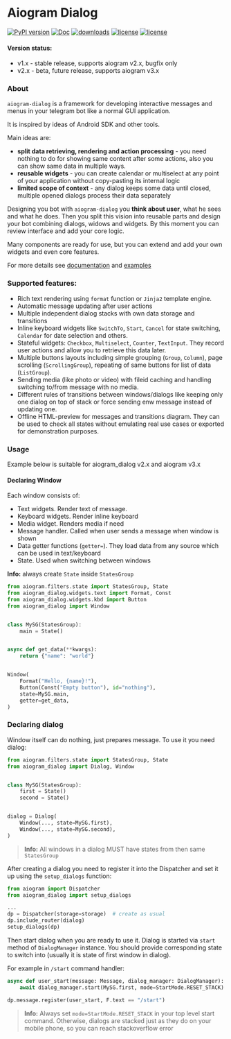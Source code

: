 # Aiogram Dialog

[![PyPI version](https://badge.fury.io/py/aiogram-dialog.svg)](https://badge.fury.io/py/aiogram-dialog)
[![Doc](https://readthedocs.org/projects/aiogram-dialog/badge/?version=latest&style=flat)](https://aiogram-dialog.readthedocs.io)
[![downloads](https://img.shields.io/pypi/dm/aiogram_dialog.svg)](https://pypistats.org/packages/aiogram_dialog)
[![license](https://img.shields.io/github/license/Tishka17/aiogram_dialog.svg)](https://github.com/Tishka17/aiogram_dialog/blob/master/LICENSE)
[![license](https://img.shields.io/badge/💬-Telegram-blue)](https://t.me/aiogram_dialog)

#### Version status:
* v1.x - stable release, supports aiogram v2.x, bugfix only
* v2.x - beta, future release, supports aiogram v3.x

### About 
`aiogram-dialog` is a framework for developing interactive messages and menus in your telegram bot like a normal GUI application.  
 
It is inspired by ideas of Android SDK and other tools.

Main ideas are:
* **split data retrieving, rendering and action processing** - you need nothing to do for showing same content after some actions, also you can show same data in multiple ways. 
* **reusable widgets**  - you can create calendar or multiselect at any point of your application without copy-pasting its internal logic  
* **limited scope of context** - any dialog keeps some data until closed, multiple opened dialogs process their data separately

Designing you bot with `aiogram-dialog` you **think about user**, what he sees and what he does. Then you split this vision into reusable parts and design your bot combining dialogs, widows and widgets. By this moment you can review interface and add your core logic. 

Many components are ready for use, but you can extend and add your own widgets and even core features. 

For more details see [documentation](https://aiogram-dialog.readthedocs.io) and [examples](example)

### Supported features:
* Rich text rendering using `format` function or `Jinja2` template engine. 
* Automatic message updating after user actions
* Multiple independent dialog stacks with own data storage and transitions
* Inline keyboard widgets like `SwitchTo`, `Start`, `Cancel` for state switching, `Calendar` for date selection and others. 
* Stateful widgets: `Checkbox`, `Multiselect`, `Counter`, `TextInput`. They record user actions and allow you to retrieve this data later. 
* Multiple buttons layouts including simple grouping (`Group`, `Column`), page scrolling (`ScrollingGroup`), repeating of same buttons for list of data (`ListGroup`). 
* Sending media (like photo or video) with fileid caching and handling switching to/from message with no media. 
* Different rules of transitions between windows/dialogs like keeping only one dialog on top of stack or force sending enw message instead of updating one. 
* Offline HTML-preview for messages and transitions diagram. They can be used to check all states without emulating real use cases or exported for demonstration purposes. 


### Usage

Example below is suitable for aiogram_dialog v2.x and aiogram v3.x

#### Declaring Window

Each window consists of:

* Text widgets. Render text of message.
* Keyboard widgets. Render inline keyboard
* Media widget. Renders media if need
* Message handler. Called when user sends a message when window is shown
* Data getter functions (`getter=`). They load data from any source which can be used in text/keyboard
* State. Used when switching between windows

**Info:** always create `State` inside `StatesGroup`


```python
from aiogram.filters.state import StatesGroup, State
from aiogram_dialog.widgets.text import Format, Const
from aiogram_dialog.widgets.kbd import Button
from aiogram_dialog import Window


class MySG(StatesGroup):
    main = State()


async def get_data(**kwargs):
    return {"name": "world"}


Window(
    Format("Hello, {name}!"),
    Button(Const("Empty button"), id="nothing"),
    state=MySG.main,
    getter=get_data,
)
```

### Declaring dialog

Window itself can do nothing, just prepares message. To use it you need dialog:

```python
from aiogram.filters.state import StatesGroup, State
from aiogram_dialog import Dialog, Window


class MySG(StatesGroup):
    first = State()
    second = State()


dialog = Dialog(
    Window(..., state=MySG.first),
    Window(..., state=MySG.second),
)
```

> **Info:** All windows in a dialog MUST have states from then same `StatesGroup`

After creating a dialog you need to register it into the Dispatcher and set it up using the `setup_dialogs` function:

```python
from aiogram import Dispatcher
from aiogram_dialog import setup_dialogs

...
dp = Dispatcher(storage=storage)  # create as usual
dp.include_router(dialog)
setup_dialogs(dp)
```

Then start dialog when you are ready to use it. Dialog is started via `start` method of `DialogManager` instance. You
should provide corresponding state to switch into (usually it is state of first window in dialog).

For example in `/start` command handler:

```python
async def user_start(message: Message, dialog_manager: DialogManager):
    await dialog_manager.start(MySG.first, mode=StartMode.RESET_STACK)

dp.message.register(user_start, F.text == "/start")
```

> **Info:** Always set `mode=StartMode.RESET_STACK` in your top level start command. Otherwise, dialogs are stacked just as they do
on your mobile phone, so you can reach stackoverflow error
